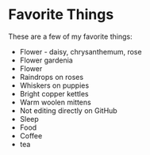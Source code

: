 # Favorite Things

These are a few of my favorite things:

- Flower - daisy, chrysanthemum, rose
- Flower gardenia
- Flower
- Raindrops on roses
- Whiskers on puppies
- Bright copper kettles
- Warm woolen mittens
- Not editing directly on GitHub
- Sleep
- Food
- Coffee
- tea
